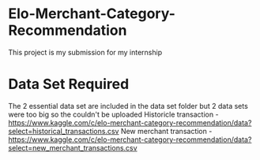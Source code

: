 # Elo-Merchant-Category-Recommendation
This project is my submission for my internship

# Data Set Required
The 2 essential data set are included in the data set folder but 2 data sets were too big so the couldn't be uploaded
Historicle transaction - https://www.kaggle.com/c/elo-merchant-category-recommendation/data?select=historical_transactions.csv
New merchant transaction - https://www.kaggle.com/c/elo-merchant-category-recommendation/data?select=new_merchant_transactions.csv
